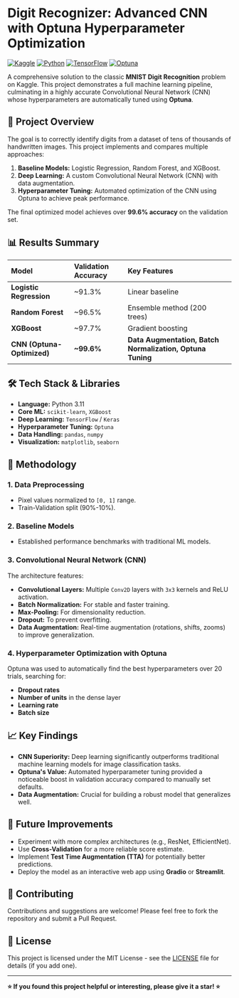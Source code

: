 # Digit Recognizer: Advanced CNN with Optuna Hyperparameter Optimization

[![Kaggle](https://img.shields.io/badge/Kaggle-Competition-20BEFF?logo=kaggle)](https://www.kaggle.com/competitions/digit-recognizer)
[![Python](https://img.shields.io/badge/Python-3.11+-blue?logo=python)](https://python.org)
[![TensorFlow](https://img.shields.io/badge/TensorFlow-2.15-FF6F00?logo=tensorflow)](https://tensorflow.org)
[![Optuna](https://img.shields.io/badge/Optuna-Hyperparameter%20Tuning-2B3B4A)](https://optuna.org)

A comprehensive solution to the classic **MNIST Digit Recognition** problem on Kaggle. This project demonstrates a full machine learning pipeline, culminating in a highly accurate Convolutional Neural Network (CNN) whose hyperparameters are automatically tuned using **Optuna**.

## 🚀 Project Overview

The goal is to correctly identify digits from a dataset of tens of thousands of handwritten images. This project implements and compares multiple approaches:
1.  **Baseline Models:** Logistic Regression, Random Forest, and XGBoost.
2.  **Deep Learning:** A custom Convolutional Neural Network (CNN) with data augmentation.
3.  **Hyperparameter Tuning:** Automated optimization of the CNN using Optuna to achieve peak performance.

The final optimized model achieves over **99.6% accuracy** on the validation set.

## 📊 Results Summary

| Model | Validation Accuracy | Key Features |
| :--- | :--- | :--- |
| **Logistic Regression** | ~91.3% | Linear baseline |
| **Random Forest** | ~96.5% | Ensemble method (200 trees) |
| **XGBoost** | ~97.7% | Gradient boosting |
| **CNN (Optuna-Optimized)** | **~99.6%** | **Data Augmentation, Batch Normalization, Optuna Tuning** |

## 🛠️ Tech Stack & Libraries

- **Language:** Python 3.11
- **Core ML:** `scikit-learn`, `XGBoost`
- **Deep Learning:** `TensorFlow` / `Keras`
- **Hyperparameter Tuning:** `Optuna`
- **Data Handling:** `pandas`, `numpy`
- **Visualization:** `matplotlib`, `seaborn`


## 🧪 Methodology

### 1. Data Preprocessing
- Pixel values normalized to `[0, 1]` range.
- Train-Validation split (90%-10%).

### 2. Baseline Models
- Established performance benchmarks with traditional ML models.

### 3. Convolutional Neural Network (CNN)
The architecture features:
- **Convolutional Layers:** Multiple `Conv2D` layers with `3x3` kernels and ReLU activation.
- **Batch Normalization:** For stable and faster training.
- **Max-Pooling:** For dimensionality reduction.
- **Dropout:** To prevent overfitting.
- **Data Augmentation:** Real-time augmentation (rotations, shifts, zooms) to improve generalization.

### 4. Hyperparameter Optimization with Optuna
Optuna was used to automatically find the best hyperparameters over 20 trials, searching for:
- **Dropout rates**
- **Number of units** in the dense layer
- **Learning rate**
- **Batch size**



## 📈 Key Findings

- **CNN Superiority:** Deep learning significantly outperforms traditional machine learning models for image classification tasks.
- **Optuna's Value:** Automated hyperparameter tuning provided a noticeable boost in validation accuracy compared to manually set defaults.
- **Data Augmentation:** Crucial for building a robust model that generalizes well.

## 🔮 Future Improvements

- Experiment with more complex architectures (e.g., ResNet, EfficientNet).
- Use **Cross-Validation** for a more reliable score estimate.
- Implement **Test Time Augmentation (TTA)** for potentially better predictions.
- Deploy the model as an interactive web app using **Gradio** or **Streamlit**.

## 🤝 Contributing

Contributions and suggestions are welcome! Please feel free to fork the repository and submit a Pull Request.

## 📄 License

This project is licensed under the MIT License - see the [LICENSE](LICENSE) file for details (if you add one).

---

**⭐ If you found this project helpful or interesting, please give it a star! ⭐**
